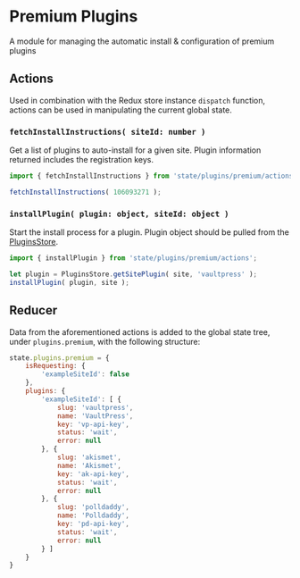 Premium Plugins
===============

A module for managing the automatic install & configuration of premium plugins

## Actions

Used in combination with the Redux store instance `dispatch` function, actions can be used in manipulating the current global state.

### `fetchInstallInstructions( siteId: number )`

Get a list of plugins to auto-install for a given site. Plugin information returned includes the registration keys.

```js
import { fetchInstallInstructions } from 'state/plugins/premium/actions';

fetchInstallInstructions( 106093271 );
```

### `installPlugin( plugin: object, siteId: object )`

Start the install process for a plugin. Plugin object should be pulled from the [PluginsStore](https://github.com/Automattic/wp-calypso/tree/master/client/lib/plugins).

```js
import { installPlugin } from 'state/plugins/premium/actions';

let plugin = PluginsStore.getSitePlugin( site, 'vaultpress' );
installPlugin( plugin, site );
```

## Reducer

Data from the aforementioned actions is added to the global state tree, under `plugins.premium`, with the following structure:

```js
state.plugins.premium = {
	isRequesting: {
		'exampleSiteId': false
	},
	plugins: {
		'exampleSiteId': [ {
			slug: 'vaultpress',
			name: 'VaultPress',
			key: 'vp-api-key',
			status: 'wait',
			error: null
		}, {
			slug: 'akismet',
			name: 'Akismet',
			key: 'ak-api-key',
			status: 'wait',
			error: null
		}, {
			slug: 'polldaddy',
			name: 'Polldaddy',
			key: 'pd-api-key',
			status: 'wait',
			error: null
		} ]
	}
}
```
